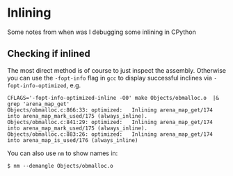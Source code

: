 # Inlining

Some notes from when was I debugging some inlining in CPython

## Checking if inlined

The most direct method is of course to just inspect the assembly. Otherwise you
can use the `-fopt-info` flag in `gcc` to display successful inclines via
`-fopt-info-optimized`, e.g.

``` console
CFLAGS='-fopt-info-optimized-inline -O0' make Objects/obmalloc.o  |& grep 'arena_map_get'
Objects/obmalloc.c:866:33: optimized:   Inlining arena_map_get/174 into arena_map_mark_used/175 (always_inline).
Objects/obmalloc.c:841:29: optimized:   Inlining arena_map_get/174 into arena_map_mark_used/175 (always_inline).
Objects/obmalloc.c:883:26: optimized:   Inlining arena_map_get/174 into arena_map_is_used/176 (always_inline)
```

You can also use `nm` to show names in:

``` console
$ nm --demangle Objects/obmalloc.o
```
